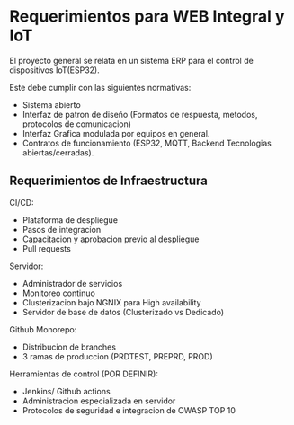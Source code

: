 # Requerimientos para WEB Integral y IoT
El proyecto general se relata en un sistema ERP para el control de dispositivos IoT(ESP32).

Este debe cumplir con las siguientes normativas:
- Sistema abierto
- Interfaz de patron de diseño (Formatos de respuesta, metodos, protocolos de comunicacion)
- Interfaz Grafica modulada por equipos en general.
- Contratos de funcionamiento (ESP32, MQTT, Backend Tecnologias abiertas/cerradas).

## Requerimientos de Infraestructura
CI/CD:
- Plataforma de despliegue
- Pasos de integracion
- Capacitacion y aprobacion previo al despliegue
- Pull requests

Servidor:
- Administrador de servicios
- Monitoreo continuo
- Clusterizacion bajo NGNIX para High availability
- Servidor de base de datos (Clusterizado vs Dedicado)

Github Monorepo:
- Distribucion de branches
- 3 ramas de produccion (PRDTEST, PREPRD, PROD)

Herramientas de control (POR DEFINIR):
- Jenkins/ Github actions 
- Administracion especializada en servidor
- Protocolos de seguridad e integracion de OWASP TOP 10